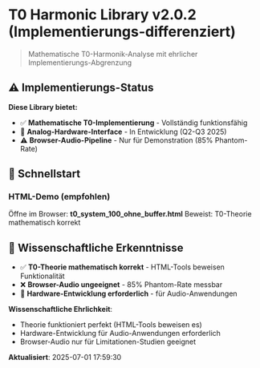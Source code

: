 ﻿# T0 Harmonic Library v2.0.2 (Implementierungs-differenziert)

> Mathematische T0-Harmonik-Analyse mit ehrlicher Implementierungs-Abgrenzung

## ⚠️ Implementierungs-Status

**Diese Library bietet:**
- ✅ **Mathematische T0-Implementierung** - Vollständig funktionsfähig
- 🔄 **Analog-Hardware-Interface** - In Entwicklung (Q2-Q3 2025)
- ⚠️ **Browser-Audio-Pipeline** - Nur für Demonstration (85% Phantom-Rate)

## 🎯 Schnellstart

### HTML-Demo (empfohlen)
Öffne im Browser: **t0_system_100_ohne_buffer.html**
Beweist: T0-Theorie mathematisch korrekt

## 🔬 Wissenschaftliche Erkenntnisse

- ✅ **T0-Theorie mathematisch korrekt** - HTML-Tools beweisen Funktionalität
- ❌ **Browser-Audio ungeeignet** - 85% Phantom-Rate messbar
- 🔄 **Hardware-Entwicklung erforderlich** - für Audio-Anwendungen

**Wissenschaftliche Ehrlichkeit**: 
- Theorie funktioniert perfekt (HTML-Tools beweisen es)
- Hardware-Entwicklung für Audio-Anwendungen erforderlich  
- Browser-Audio nur für Limitationen-Studien geeignet

**Aktualisiert**: 2025-07-01 17:59:30
